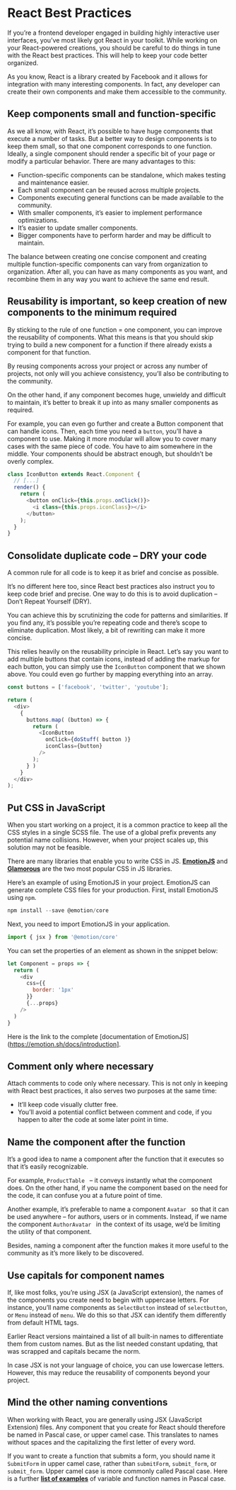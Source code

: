# React Best Practices
If you’re a frontend developer engaged in building highly interactive user interfaces, you’ve most likely got React in your toolkit. While working on your React-powered creations, you should be careful to do things in tune with the React best practices. This will help to keep your code better organized.

As you know, React is a library created by Facebook and it allows for integration with many interesting components. In fact, any developer can create their own components and make them accessible to the community.


## Keep components small and function-specific
As we all know, with React, it’s possible to have huge components that execute a number of tasks. But a better way to design components is to keep them small, so that one component corresponds to one function. Ideally, a single component should render a specific bit of your page or modify a particular behavior. There are many advantages to this:

* Function-specific components can be standalone, which makes testing and maintenance easier.
* Each small component can be reused across multiple projects.
* Components executing general functions can be made available to the community.
* With smaller components, it’s easier to implement performance optimizations.
* It’s easier to update smaller components.
* Bigger components have to perform harder and may be difficult to maintain.

The balance between creating one concise component and creating multiple function-specific components can vary from organization to organization. After all, you can have as many components as you want, and recombine them in any way you want to achieve the same end result.


## Reusability is important, so keep creation of new components to the minimum required
By sticking to the rule of one function = one component, you can improve the reusability of components. What this means is that you should skip trying to build a new component for a function if there already exists a component for that function.

By reusing components across your project or across any number of projects, not only will you achieve consistency, you’ll also be contributing to the community.

On the other hand, if any component becomes huge, unwieldy and difficult to maintain, it’s better to break it up into as many smaller components as required.

For example, you can even go further and create a Button component that can handle icons. Then, each time you need a ```button```, you’ll have a component to use. Making it more modular will allow you to cover many cases with the same piece of code. You have to aim somewhere in the middle. Your components should be abstract enough, but shouldn’t be overly complex.

```js
class IconButton extends React.Component {
  // [...]
  render() {
    return (
      <button onClick={this.props.onClick()}>
        <i class={this.props.iconClass}></i>
      </button>
    );
  }
}
```

## Consolidate duplicate code – DRY your code
A common rule for all code is to keep it as brief and concise as possible.

It’s no different here too, since React best practices also instruct you to keep code brief and precise. One way to do this is to avoid duplication – Don’t Repeat Yourself (DRY).

You can achieve this by scrutinizing the code for patterns and similarities. If you find any, it’s possible you’re repeating code and there’s scope to eliminate duplication. Most likely, a bit of rewriting can make it more concise.

This relies heavily on the reusability principle in React. Let’s say you want to add multiple buttons that contain icons, instead of adding the markup for each button, you can simply use the ```IconButton``` component that we shown above. You could even go further by mapping everything into an array.

```js
const buttons = ['facebook', 'twitter', 'youtube'];

return (
  <div>
    {
      buttons.map( (button) => {
        return (
          <IconButton
            onClick={doStuff( button )}
            iconClass={button}
          />
        );
      } )
    }
  </div>
);
```

## Put CSS in JavaScript
When you start working on a project, it is a common practice to keep all the CSS styles in a single SCSS file. The use of a global prefix prevents any potential name collisions. However, when your project scales up, this solution may not be feasible.

There are many libraries that enable you to write CSS in JS. [**EmotionJS**](https://github.com/emotion-js/emotion) and [**Glamorous**](https://glamorous.rocks/) are the two most popular CSS in JS libraries.

Here’s an example of using EmotionJS in your project. EmotionJS can generate complete CSS files for your production. First, install EmotionJS using ```npm```.

```js
npm install --save @emotion/core
```

Next, you need to import EmotionJS in your application.
```js
import { jsx } from '@emotion/core'
```

You can set the properties of an element as shown in the snippet below:
```js
let Component = props => {
  return (
    <div
      css={{
        border: '1px'
      }}
      {...props}
    />
  )
}
```

Here is the link to the complete [documentation of EmotionJS](https://emotion.sh/docs/introduction].

## Comment only where necessary
Attach comments to code only where necessary. This is not only in keeping with React best practices, it also serves two purposes at the same time:

* It’ll keep code visually clutter free.
* You’ll avoid a potential conflict between comment and code, if you happen to alter the code at some later point in time.

## Name the component after the function
It’s a good idea to name a component after the function that it executes so that it’s easily recognizable.

For example, ```ProductTable ``` – it conveys instantly what the component does. On the other hand, if you name the component based on the need for the code, it can confuse you at a future point of time.

Another example, it’s preferable to name a component  ```Avatar ``` so that it can be used anywhere – for authors, users or in comments. Instead, if we name the component  ```AuthorAvatar ``` in the context of its usage, we’d be limiting the utility of that component.

Besides, naming a component after the function makes it more useful to the community as it’s more likely to be discovered.

## Use capitals for component names
If, like most folks, you’re using JSX (a JavaScript extension), the names of the components you create need to begin with uppercase letters. For instance, you’ll name components as ```SelectButton``` instead of ```selectbutton```, or ```Menu``` instead of ```menu```. We do this so that JSX can identify them differently from default HTML tags.

Earlier React versions maintained a list of all built-in names to differentiate them from custom names. But as the list needed constant updating, that was scrapped and capitals became the norm.

In case JSX is not your language of choice, you can use lowercase letters. However, this may reduce the reusability of components beyond your project.

## Mind the other naming conventions
When working with React, you are generally using JSX (JavaScript Extension) files. Any component that you create for React should therefore be named in Pascal case, or upper camel case. This translates to names without spaces and the capitalizing the first letter of every word.

If you want to create a function that submits a form, you should name it ```SubmitForm``` in upper camel case, rather than ```submitForm```, ```submit_form```, or ```submit_form```. Upper camel case is more commonly called Pascal case. Here is a further [**list of examples**](https://techterms.com/definition/pascalcase) of variable and function names in Pascal case.
